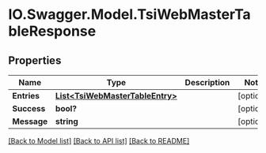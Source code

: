 # IO.Swagger.Model.TsiWebMasterTableResponse
## Properties

Name | Type | Description | Notes
------------ | ------------- | ------------- | -------------
**Entries** | [**List&lt;TsiWebMasterTableEntry&gt;**](TsiWebMasterTableEntry.md) |  | [optional] 
**Success** | **bool?** |  | [optional] 
**Message** | **string** |  | [optional] 

[[Back to Model list]](../README.md#documentation-for-models) [[Back to API list]](../README.md#documentation-for-api-endpoints) [[Back to README]](../README.md)

